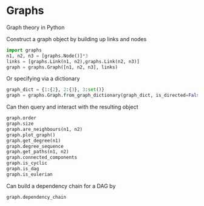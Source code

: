 # Graphs

Graph theory in Python

Construct a graph object by building up links and nodes
```python
import graphs
n1, n2, n3 = [graphs.Node()]*3
links = [graphs.Link(n1, n2),graphs.Link(n2, n3)]
graph = graphs.Graph([n1, n2, n3], links)
```

Or specifying via a dictionary
```python
graph_dict = {1:{2}, 2:{3}, 3:set()}
graph = graphs.Graph.from_graph_dictionary(graph_dict, is_directed=False)
```

Can then query and interact with the resulting object
```python
graph.order
graph.size
graph.are_neighbours(n1, n2)
graph.plot_graph()
graph.get_degree(n1)
graph.degree_sequence
graph.get_paths(n1, n2)
graph.connected_components
graph.is_cyclic
graph.is_dag
graph.is_eulerian
```

Can build a dependency chain for a DAG by
```python
graph.dependency_chain
```